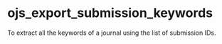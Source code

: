 # ojs_export_submission_keywords
To extract all the keywords of a journal using the list of submission IDs.
